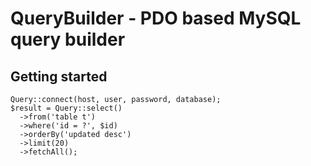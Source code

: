 QueryBuilder - PDO based MySQL query builder
============================================

Getting started
---------------

	Query::connect(host, user, password, database);
	$result = Query::select()
	  ->from('table t')
	  ->where('id = ?', $id)
	  ->orderBy('updated desc')
	  ->limit(20)
	  ->fetchAll();
	